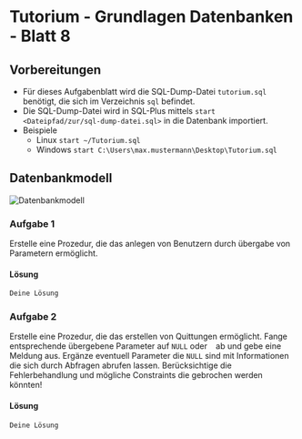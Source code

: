 # Tutorium - Grundlagen Datenbanken - Blatt 8

## Vorbereitungen
* Für dieses Aufgabenblatt wird die SQL-Dump-Datei `tutorium.sql` benötigt, die sich im Verzeichnis `sql` befindet.
* Die SQL-Dump-Datei wird in SQL-Plus mittels `start <Dateipfad/zur/sql-dump-datei.sql>` in die Datenbank importiert.
* Beispiele
  * Linux `start ~/Tutorium.sql`
  * Windows `start C:\Users\max.mustermann\Desktop\Tutorium.sql`

## Datenbankmodell
![Datenbankmodell](./img/datamodler_schema.png)

### Aufgabe 1
Erstelle eine Prozedur, die das anlegen von Benutzern durch übergabe von Parametern ermöglicht.

#### Lösung
```sql
Deine Lösung
```

### Aufgabe 2
Erstelle eine Prozedur, die das erstellen von Quittungen ermöglicht.  Fange entsprechende übergebene Parameter auf `NULL` oder ` ` ab und gebe eine Meldung aus. Ergänze eventuell Parameter die `NULL` sind mit Informationen die sich durch Abfragen abrufen lassen. Berücksichtige die Fehlerbehandlung und mögliche Constraints die gebrochen werden könnten!

#### Lösung
```sql
Deine Lösung
```

